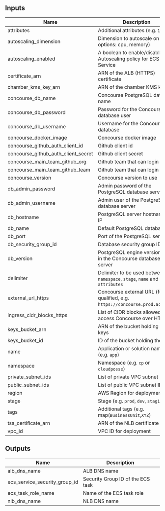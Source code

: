 ## Inputs

| Name | Description | Type | Default | Required |
|------|-------------|:----:|:-----:|:-----:|
| attributes | Additional attributes (e.g. `1`) | list(string) | `<list>` | no |
| autoscaling_dimension | Dimension to autoscale on (valid options: cpu, memory) | string | `cpu` | no |
| autoscaling_enabled | A boolean to enable/disable Autoscaling policy for ECS Service | bool | `false` | no |
| certificate_arn | ARN of the ALB (HTTPS) certificate | string | - | yes |
| chamber_kms_key_arn | ARN of the chamber KMS key | string | `` | no |
| concourse_db_name | Concourse PostgreSQL database name | string | `concourse` | no |
| concourse_db_password | Password for the Concourse database user | string | `` | no |
| concourse_db_username | Username for the Concourse database | string | `concourse` | no |
| concourse_docker_image | Concourse docker image | string | `concourse/concourse` | no |
| concourse_github_auth_client_id | Github client id | string | `null` | no |
| concourse_github_auth_client_secret | Github client secret | string | `null` | no |
| concourse_main_team_github_org | Github team that can login | string | `null` | no |
| concourse_main_team_github_team | Github team that can login | string | `null` | no |
| concourse_version | Concourse version to use | string | `5.8.0` | no |
| db_admin_password | Admin password of the PostgreSQL database server | string | - | yes |
| db_admin_username | Admin user of the PostgreSQL database server | string | - | yes |
| db_hostname | PostgreSQL server hostname or IP | string | - | yes |
| db_name | Default PostgreSQL database | string | `postgres` | no |
| db_port | Port of the PostgreSQL server | string | `5432` | no |
| db_security_group_id | Database security group ID | string | - | yes |
| db_version | PostgreSQL engine version used in the Concourse database server | string | - | yes |
| delimiter | Delimiter to be used between `namespace`, `stage`, `name` and `attributes` | string | `-` | no |
| external_url_https | Concourse external URL (fully qualified, e.g. `https://concourse.prod.acme.co`) | string | - | yes |
| ingress_cidr_blocks_https | List of CIDR blocks allowed to access Concourse over HTTPS | list(string) | `<list>` | no |
| keys_bucket_arn | ARN of the bucket holding the keys | string | - | yes |
| keys_bucket_id | ID of the bucket holding the keys | string | - | yes |
| name | Application or solution name (e.g. `app`) | string | `concourse` | no |
| namespace | Namespace (e.g. `cp` or `cloudposse`) | string | - | yes |
| private_subnet_ids | List of private VPC subnet IDs | list(string) | - | yes |
| public_subnet_ids | List of public VPC subnet IDs | list(string) | - | yes |
| region | AWS Region for deployment | string | - | yes |
| stage | Stage (e.g. `prod`, `dev`, `staging`) | string | - | yes |
| tags | Additional tags (e.g. map(`BusinessUnit`,`XYZ`) | map(string) | `<map>` | no |
| tsa_certificate_arn | ARN of the NLB certificate | string | - | yes |
| vpc_id | VPC ID for deployment | string | - | yes |

## Outputs

| Name | Description |
|------|-------------|
| alb_dns_name | ALB DNS name |
| ecs_service_security_group_id | Security Group ID of the ECS task |
| ecs_task_role_name | Name of the ECS task role |
| nlb_dns_name | NLB DNS name |

